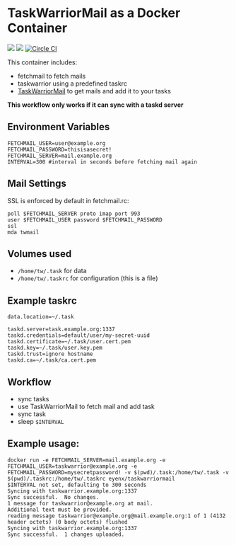 # TaskWarriorMail as a Docker Container


[![](https://images.microbadger.com/badges/image/eyenx/taskwarriormail.svg)](https://microbadger.com/images/eyenx/taskwarriormail "Get your own image badge on microbadger.com") [![](https://images.microbadger.com/badges/version/eyenx/taskwarriormail.svg)](https://microbadger.com/images/eyenx/taskwarriormail "Get your own version badge on microbadger.com")
[![Circle CI](https://circleci.com/gh/eyenx/docker-taskwarriormail.svg?style=svg)](https://circleci.com/gh/eyenx/docker-taskwarriormail)

This container includes:

* fetchmail to fetch mails
* taskwarrior using a predefined taskrc
* [TaskWarriorMail](https://github.com/nerab/TaskWarriorMail/) to get mails and add it to your tasks

**This workflow only works if it can sync with a taskd server**

## Environment Variables

```
FETCHMAIL_USER=user@example.org
FETCHMAIL_PASSWORD=thisisasecret!
FETCHMAIL_SERVER=mail.example.org
INTERVAL=300 #interval in seconds before fetching mail again
```

## Mail Settings

SSL is enforced by default in fetchmail.rc:

```
poll $FETCHMAIL_SERVER proto imap port 993
user $FETCHMAIL_USER password $FETCHMAIL_PASSWORD
ssl
mda twmail
```

## Volumes used

* `/home/tw/.task` for data
* `/home/tw/.taskrc` for configuration (this is a file)

## Example taskrc

```
data.location=~/.task

taskd.server=task.example.org:1337
taskd.credentials=default/user/my-secret-uuid
taskd.certificate=~/.task/user.cert.pem
taskd.key=~/.task/user.key.pem
taskd.trust=ignore hostname
taskd.ca=~/.task/ca.cert.pem
```


## Workflow

* sync tasks
* use TaskWarriorMail to fetch mail and add task
* sync task
* sleep `$INTERVAL`

## Example usage:

```
docker run -e FETCHMAIL_SERVER=mail.example.org -e FETCHMAIL_USER=taskwarrior@example.org -e FETCHMAIL_PASSWORD=mysecretpassword! -v $(pwd)/.task:/home/tw/.task -v $(pwd)/.taskrc:/home/tw/.taskrc eyenx/taskwarriormail
$INTERVAL not set, defaulting to 300 seconds
Syncing with taskwarrior.example.org:1337
Sync successful.  No changes.
1 message for taskwarrior@example.org at mail.
Additional text must be provided.
reading message taskwarrior@example.org@mail.example.org:1 of 1 (4132 header octets) (0 body octets) flushed
Syncing with taskwarrior.example.org:1337
Sync successful.  1 changes uploaded.
```
